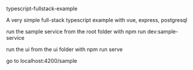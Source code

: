 typescript-fullstack-example

A very simple full-stack typescript example with vue, express, postgresql

run the sample service from the root folder with 
npm run dev:sample-service

run the ui from the ui folder with
npm run serve

go to localhost:4200/sample
